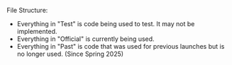 File Structure:
- Everything in "Test" is code being used to test. It may not be implemented.
- Everything in "Official" is currently being used.
- Everything in "Past" is code that was used for previous launches but is no longer used. (Since Spring 2025)